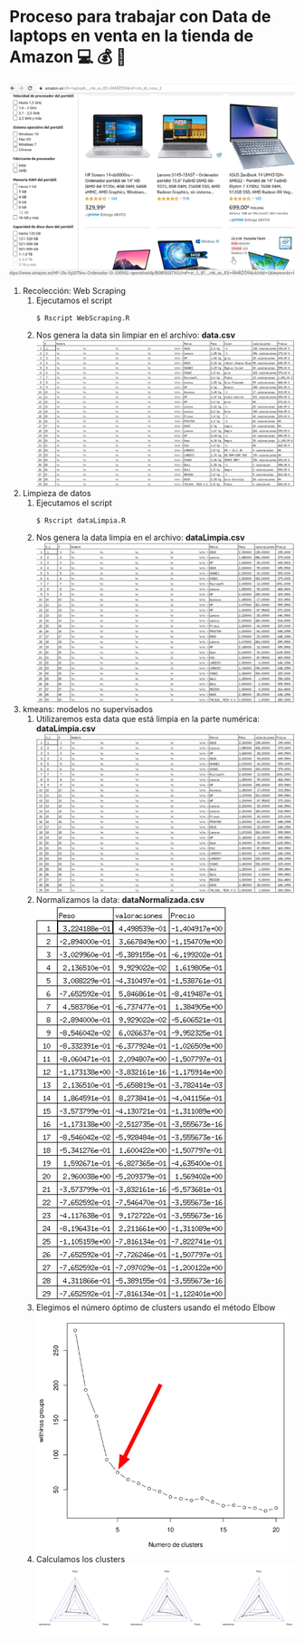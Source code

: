 # Proceso para trabajar con Data de laptops en venta en la tienda de Amazon :computer: :moneybag: :money_with_wings:  
![](recoleccion/img/1.png)
1. Recolección: Web Scraping   
	1. Ejecutamos el script  
		```
		$ Rscript WebScraping.R
		```
	2. Nos genera la data sin limpiar en el archivo: **data.csv**  
		![](recoleccion/img/2.png)
2. Limpieza de datos  
	1. Ejecutamos el script  
		```
		$ Rscript dataLimpia.R	
		```
	2. Nos genera la data limpia en el archivo: **dataLimpia.csv**  
		![](limpieza/img/1.png)
3. kmeans: modelos no supervisados  
	1. Utilizaremos esta data que está limpia en la parte numérica: **dataLimpia.csv**    
		![](kmeans/img/1.png)
	2. Normalizamos la data: **dataNormalizada.csv**    
		![](kmeans/img/2.png)
	3. Elegimos el número óptimo de clusters usando el método Elbow   
		![](kmeans/img/3.png)
	4. Calculamos los clusters  
		![](kmeans/img/4.png)
